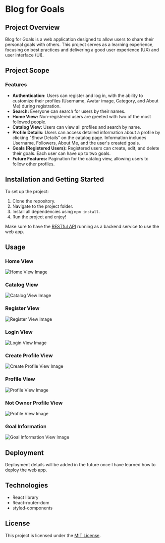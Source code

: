 # Blog for Goals

## Project Overview
Blog for Goals is a web application designed to allow users to share their personal goals with others. This project serves as a learning experience, focusing on best practices and delivering a good user experience (UX) and user interface (UI).

## Project Scope
### Features
- **Authentication:** Users can register and log in, with the ability to customize their profiles (Username, Avatar image, Category, and About Me) during registration.
- **Search:** Everyone can search for users by their names.
- **Home View:** Non-registered users are greeted with two of the most followed people.
- **Catalog View:** Users can view all profiles and search by name.
- **Profile Details:** Users can access detailed information about a profile by clicking "Show Details" on the catalog page. Information includes Username, Followers, About Me, and the user's created goals.
- **Goals (Registered Users):** Registered users can create, edit, and delete their goals. Each user can have up to two goals.
- **Future Features:** Pagination for the catalog view, allowing users to follow other profiles.

## Installation and Getting Started
To set up the project:
1. Clone the repository.
2. Navigate to the project folder.
3. Install all dependencies using `npm install`.
4. Run the project and enjoy!

Make sure to have the [RESTful API](https://github.com/PetarIvanov01/RESTful-API) running as a backend service to use the web app.

## Usage
### Home View
![Home View Image](/readme-screenshots/Home-View.png)
### Catalog View
![Catalog View Image](/readme-screenshots/Catalog-View.png)
### Register View
![Register View Image](/readme-screenshots/Register-View.png)
### Login View
![Login View Image](/readme-screenshots/Login-View.png)
### Create Profile View
![Create Profile View Image](/readme-screenshots/CustomizeProfile.png)
### Profile View
![Profile View Image](/readme-screenshots/Profile-View.png)
### Not Owner Profile View
![Profile View Image](/readme-screenshots/Not-Owner-Profile.png)
### Goal Information
![Goal Information View Image](/readme-screenshots/Post-View.png)

## Deployment
Deployment details will be added in the future once I have learned how to deploy the web app.

## Technologies
- React library
- React-router-dom
- styled-components

## License
This project is licensed under the [MIT License](LICENSE).
